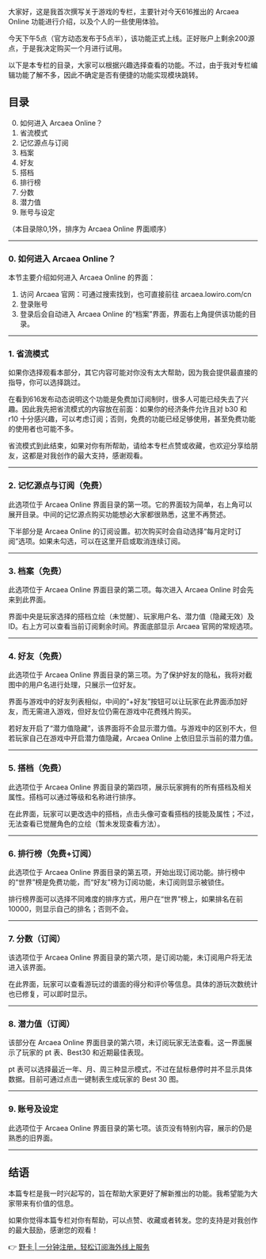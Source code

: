 大家好，这是我首次撰写关于游戏的专栏，主要针对今天616推出的 Arcaea Online 功能进行介绍，以及个人的一些使用体验。

今天下午5点（官方动态发布于5点半），该功能正式上线。正好账户上剩余200源点，于是我决定购买一个月进行试用。

以下是本专栏的目录，大家可以根据兴趣选择查看的功能。不过，由于我对专栏编辑功能了解不多，因此不确定是否有便捷的功能实现模块跳转。

## 目录

0. 如何进入 Arcaea Online？
1. 省流模式
2. 记忆源点与订阅
3. 档案
4. 好友
5. 搭档
6. 排行榜
7. 分数
8. 潜力值
9. 账号与设定

（本目录除0,1外，排序为 Arcaea Online 界面顺序）

---

### 0. 如何进入 Arcaea Online？

本节主要介绍如何进入 Arcaea Online 的界面：

1. 访问 Arcaea 官网：可通过搜索找到，也可直接前往 arcaea.lowiro.com/cn
2. 登录账号
3. 登录后会自动进入 Arcaea Online 的“档案”界面，界面右上角提供该功能的目录。

---

### 1. 省流模式

如果你选择观看本部分，其它内容可能对你没有太大帮助，因为我会提供最直接的指导，你可以选择跳过。

在看到616发布动态说明这个功能是免费加订阅制时，很多人可能已经失去了兴趣。因此我先把省流模式的内容放在前面：如果你的经济条件允许且对 b30 和 r10 十分感兴趣，可以考虑订阅；否则，免费的功能已经足够使用，甚至免费功能的使用者也可能不多。

省流模式到此结束，如果对你有所帮助，请给本专栏点赞或收藏，也欢迎分享给朋友，这都是对我创作的最大支持，感谢观看。

---

### 2. 记忆源点与订阅（免费）

此选项位于 Arcaea Online 界面目录的第一项。它的界面较为简单，右上角可以展开目录。中间的记忆源点购买功能想必大家都很熟悉，这里不再赘述。

下半部分是 Arcaea Online 的订阅设置。初次购买时会自动选择“每月定时订阅”选项。如果未勾选，可以在这里开启或取消连续订阅。

---

### 3. 档案（免费）

此选项位于 Arcaea Online 界面目录的第二项。每次进入 Arcaea Online 时会先来到此界面。

界面中央是玩家选择的搭档立绘（未觉醒）、玩家用户名、潜力值（隐藏无效）及 ID。右上方可以查看当前订阅剩余时间。界面底部显示 Arcaea 官网的常规选项。

---

### 4. 好友（免费）

此选项位于 Arcaea Online 界面目录的第三项。为了保护好友的隐私，我将对截图中的用户名进行处理，只展示一位好友。

界面与游戏中的好友列表相似，中间的“+好友”按钮可以让玩家在此界面添加好友，而无需进入游戏，但好友位仍需在游戏中花费残片购买。

若好友开启了“潜力值隐藏”，该界面将不会显示潜力值。与游戏中的区别不大，但若玩家自己在游戏中开启潜力值隐藏，Arcaea Online 上依旧显示当前的潜力值。

---

### 5. 搭档（免费）

此选项位于 Arcaea Online 界面目录的第四项，展示玩家拥有的所有搭档及相关属性。搭档可以通过等级和名称进行排序。

在此界面，玩家可以更改选中的搭档，点击头像可查看搭档的技能及属性；不过，无法查看已觉醒角色的立绘（暂未发现查看方法）。

---

### 6. 排行榜（免费+订阅）

此选项位于 Arcaea Online 界面目录的第五项，开始出现订阅功能。排行榜中的“世界”榜是免费功能，而“好友”榜为订阅功能，未订阅则显示被锁住。

排行榜界面可以选择不同难度的排序方式，用户在“世界”榜上，如果排名在前10000，则显示自己的排名；否则不会。

---

### 7. 分数（订阅）

该选项位于 Arcaea Online 界面目录的第六项，是订阅功能，未订阅用户将无法进入该界面。

在此界面，玩家可以查看游玩过的谱面的得分和评价等信息。具体的游玩次数统计也已修复，可以即时显示。

---

### 8. 潜力值（订阅）

该部分在 Arcaea Online 界面目录的第六项，未订阅玩家无法查看。这一界面展示了玩家的 pt 表、Best30 和近期最佳表现。

pt 表可以选择最近一年、月、周三种显示模式，不过在鼠标悬停时并不显示具体数据。目前可通过点击一键制表生成玩家的 Best 30 图。

---

### 9. 账号及设定

此选项位于 Arcaea Online 界面目录的第七项。该页没有特别内容，展示的仍是熟悉的旧界面。

---

## 结语  

本篇专栏是我一时兴起写的，旨在帮助大家更好了解新推出的功能。我希望能为大家带来有价值的信息。

如果你觉得本篇专栏对你有帮助，可以点赞、收藏或者转发。您的支持是对我创作的最大鼓励，感谢您的观看！

👉 [野卡 | 一分钟注册，轻松订阅海外线上服务](https://bit.ly/bewildcard)